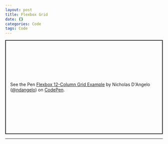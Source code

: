 ```yaml
---
layout: post
title: Flexbox Grid
date: {}
categories: Code
tags: Code
---
```


<p class="vide" data-height="300" data-default-tab="html,result" data-slug-hash="WNNXjry" data-pen-title="Flexbox 12-Column Grid Example" data-user="ndangelo" style="height: 300px; box-sizing: border-box; display: flex; align-items: center; justify-content: center; border: 2px solid; margin: 1em 0; padding: 1em;">
  <span>See the Pen <a href="https://codepen.io/ndangelo/pen/WNNXjry">
  Flexbox 12-Column Grid Example</a> by Nicholas D'Angelo (<a href="https://codepen.io/ndangelo">@ndangelo</a>)
  on <a href="https://codepen.io">CodePen</a>.</span>
</p>
<script async src="https://cpwebassets.codepen.io/assets/embed/ei.js"></script>

---
